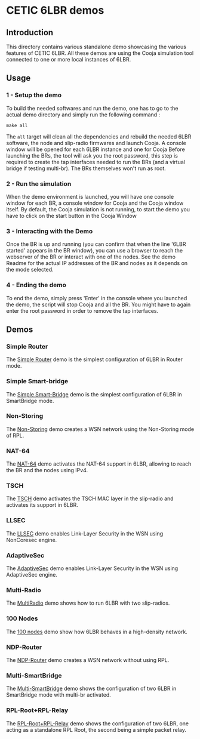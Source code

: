 # CETIC 6LBR demos

## Introduction

This directory contains various standalone demo showcasing the various features of CETIC 6LBR. All these demos are using the Cooja simulation tool connected to one or more local instances of 6LBR.

## Usage

### 1 - Setup the demo

To build the needed softwares and run the demo, one has to go to the actual demo directory and simply run the following command :

    make all
    
The `all` target will clean all the dependencies and rebuild the needed 6LBR software, the node and slip-radio firmwares and launch Cooja. A console window will be opened for each 6LBR instance and one for Cooja
Before launching the BRs, the tool will ask you the root password, this step is required to create the tap interfaces needed to run the BRs (and a virtual bridge if testing multi-br). The BRs themselves won't run as root.

### 2 - Run the simulation

When the demo environment is launched, you will have one console window for each BR, a console window for Cooja and the Cooja window itself. By default, the Cooja simulation is not running, to start the demo you have to click on the start button in the Cooja Window

### 3 - Interacting with the Demo

Once the BR is up and running (you can confirm that when the line '6LBR started' appears in the BR window), you can use a browser to reach the webserver of the BR or interact with one of the nodes. See the demo Readme for the actual IP addresses of the BR and nodes as it depends on the mode selected.

### 4 - Ending the demo

To end the demo, simply press 'Enter' in the console where you launched the demo, the script will stop Cooja and all the BR. You might have to again enter the root password in order to remove the tap interfaces.

## Demos

### Simple Router

The [Simple Router](simple-router/README.md) demo is the simplest configuration of 6LBR in Router mode.

### Simple Smart-bridge

The [Simple Smart-Bridge](simple-smartbridge/README.md) demo is the simplest configuration of 6LBR in SmartBridge mode.

### Non-Storing

The [Non-Storing](non-storing/README.md) demo creates a WSN network using the Non-Storing mode of RPL.

### NAT-64

The [NAT-64](nat64/README.md) demo activates the NAT-64 support in 6LBR, allowing to reach the BR and the nodes using IPv4.

### TSCH

The [TSCH](tsch/README.md) demo activates the TSCH MAC layer in the slip-radio and activates its support in 6LBR.

### LLSEC

The [LLSEC](llsec/README.md) demo enables Link-Layer Security in the WSN using NonCoresec engine.

### AdaptiveSec

The [AdaptiveSec](adaptivesec/README.md) demo enables Link-Layer Security in the WSN using AdaptiveSec engine.

### Multi-Radio

The [MultiRadio](multi-radio/README.md) demo shows how to run 6LBR with two slip-radios.

### 100 Nodes

The [100 nodes](100-nodes/README.md) demo show how 6LBR behaves in a high-density network.

### NDP-Router

The [NDP-Router](ndp-router/README.md) demo creates a WSN network without using RPL.

### Multi-SmartBridge

The [Multi-SmartBridge](multi-smartbridge/README.md) demo shows the configuration of two 6LBR in SmartBridge mode with multi-br activated.

### RPL-Root+RPL-Relay

The [RPL-Root+RPL-Relay](multi-smartbridge/README.md) demo shows the configuration of two 6LBR, one acting as a standalone RPL Root, the second being a simple packet relay.
